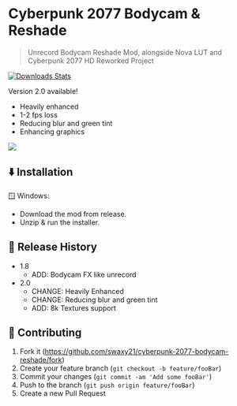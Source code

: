 # Cyberpunk 2077 Bodycam & Reshade
> Unrecord Bodycam Reshade Mod, alongside Nova LUT and Cyberpunk 2077 HD Reworked Project

[![Downloads Stats][npm-downloads]][npm-url]

Version 2.0 available! 
- Heavily enhanced
- 1-2 fps loss
- Reducing blur and green tint
- Enhancing graphics

![](https://i.imgur.com/Br6IUqB.png)

## ⬇️ Installation

🪟 Windows:

- Download the mod from release.
- Unzip & run the installer.

## 📝 Release History

* 1.8
    * ADD: Bodycam FX like unrecord
* 2.0
    * CHANGE: Heavily Enhanced
    * CHANGE: Reducing blur and green tint
    * ADD: 8k Textures support

## 🤝 Contributing

1. Fork it (<https://github.com/swaxy21/cyberpunk-2077-bodycam-reshade/fork>)
2. Create your feature branch (`git checkout -b feature/fooBar`)
3. Commit your changes (`git commit -am 'Add some fooBar'`)
4. Push to the branch (`git push origin feature/fooBar`)
5. Create a new Pull Request

<!-- Markdown link & img dfn's -->
[npm-image]: https://img.shields.io/npm/v/datadog-metrics.svg?style=flat-square
[npm-url]: https://npmjs.org/package/datadog-metrics
[npm-downloads]: https://img.shields.io/npm/dm/datadog-metrics.svg?style=flat-square
[travis-image]: https://img.shields.io/travis/dbader/node-datadog-metrics/master.svg?style=flat-square
[travis-url]: https://travis-ci.org/dbader/node-datadog-metrics
[wiki]: https://github.com/yourname/yourproject/wiki
